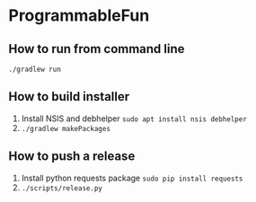 # ProgrammableFun

## How to run from command line
`./gradlew run`

## How to build installer
1. Install NSIS and debhelper
   `sudo apt install nsis debhelper`
2. `./gradlew makePackages`

## How to push a release
1. Install python requests package
   `sudo pip install requests`
2. `./scripts/release.py`
